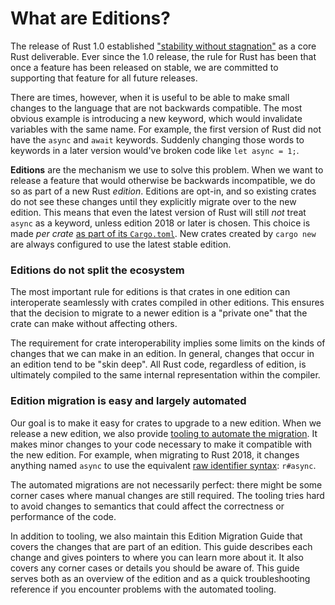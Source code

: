# What are Editions?

The release of Rust 1.0 established
["stability without stagnation"](https://blog.rust-lang.org/2014/10/30/Stability.html)
as a core Rust deliverable.
Ever since the 1.0 release,
the rule for Rust has been that once a feature has been released on stable,
we are committed to supporting that feature for all future releases.

There are times, however, when it is useful to be able to make small changes
to the language that are not backwards compatible.
The most obvious example is introducing a new keyword,
which would invalidate variables with the same name.
For example, the first version of Rust did not have the `async` and `await` keywords.
Suddenly changing those words to keywords in a later version would've broken code like `let async = 1;`.

**Editions** are the mechanism we use to solve this problem.
When we want to release a feature that would otherwise be backwards incompatible,
we do so as part of a new Rust *edition*.
Editions are opt-in, and so existing crates do
not see these changes until they explicitly migrate over to the new edition.
This means that even the latest version of Rust will still *not* treat `async` as a keyword,
unless edition 2018 or later is chosen.
This choice is made *per crate* [as part of its `Cargo.toml`](https://doc.rust-lang.org/cargo/reference/manifest.html#the-edition-field).
New crates created by `cargo new` are always configured to use the latest stable edition.

### Editions do not split the ecosystem

The most important rule for editions is that crates in one edition can
interoperate seamlessly with crates compiled in other editions. This ensures
that the decision to migrate to a newer edition is a "private one" that the
crate can make without affecting others.

The requirement for crate interoperability implies some limits on the kinds of
changes that we can make in an edition.
In general, changes that occur in an edition tend to be "skin deep".
All Rust code, regardless of edition,
is ultimately compiled to the same internal representation within the compiler.

### Edition migration is easy and largely automated

Our goal is to make it easy for crates to upgrade to a new edition.
When we release a new edition,
we also provide [tooling to automate the migration](https://doc.rust-lang.org/cargo/commands/cargo-fix.html).
It makes minor changes to your code necessary to make it compatible with the new edition.
For example, when migrating to Rust 2018, it changes anything named `async` to use the equivalent
[raw identifier syntax](https://doc.rust-lang.org/rust-by-example/compatibility/raw_identifiers.html): `r#async`.

The automated migrations are not necessarily perfect:
there might be some corner cases where manual changes are still required.
The tooling tries hard to avoid changes
to semantics that could affect the correctness or performance of the code.

In addition to tooling, we also maintain this Edition Migration Guide that covers
the changes that are part of an edition.
This guide describes each change and gives pointers to where you can learn more about it.
It also covers any corner cases or details you should be aware of.
This guide serves both as an overview of the edition
and as a quick troubleshooting reference
if you encounter problems with the automated tooling.

